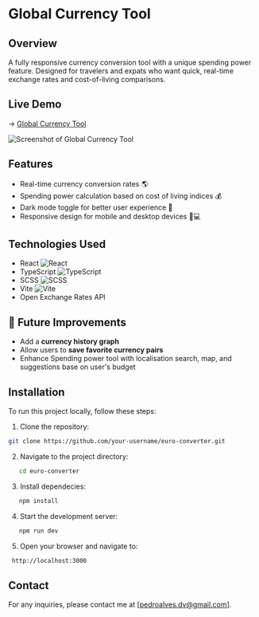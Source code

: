 # Global Currency Tool

## Overview

A fully responsive currency conversion tool with a unique spending power feature. Designed for travelers and expats who want quick, real-time exchange rates and cost-of-living comparisons.

## Live Demo

→ [Global Currency Tool](https://pedroalves-dv.github.io/global-currency-tool/)

![Screenshot of Global Currency Tool](src/assets/global-currency-tool-ui.jpg)

## Features

- Real-time currency conversion rates 🌎
- Spending power calculation based on cost of living indices 💰
- Dark mode toggle for better user experience 🌙
- Responsive design for mobile and desktop devices 📱💻

## Technologies Used

- React ![React](https://img.shields.io/badge/-React-61DAFB?logo=react&logoColor=white)
- TypeScript ![TypeScript](https://img.shields.io/badge/-TypeScript-3178C6?logo=typescript&logoColor=white)
- SCSS ![SCSS](https://img.shields.io/badge/-SCSS-CC6699?logo=Sass&logoColor=white)
- Vite ![Vite](https://img.shields.io/badge/-Vite-646CFF?logo=Vite&logoColor=white)
- Open Exchange Rates API

## 🔧 Future Improvements

- Add a **currency history graph**
- Allow users to **save favorite currency pairs**
- Enhance Spending power tool with localisation search, map, and suggestions base on user's budget

## Installation

To run this project locally, follow these steps:

1. Clone the repository:

```sh
git clone https://github.com/your-username/euro-converter.git

```

2. Navigate to the project directory:

```sh
   cd euro-converter
```

3. Install dependecies:

```sh
   npm install
```

4. Start the development server:

```sh
   npm run dev
```

5. Open your browser and navigate to:

```sh
 http://localhost:3000
```

## Contact

For any inquiries, please contact me at [pedroalves.dv@gmail.com].
